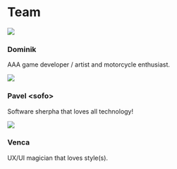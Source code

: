 # Team

![](../.gitbook/assets/helmet\_dominik\_01\_small.png)

### Dominik

AAA game developer / artist and motorcycle enthusiast.

![](../.gitbook/assets/helmet\_pavel\_01\_small.png)

### Pavel \<sofo>

Software sherpha that loves all technology!

![](../.gitbook/assets/helmet\_venca\_01\_small.png)

### Venca

UX/UI magician that loves style(s).
